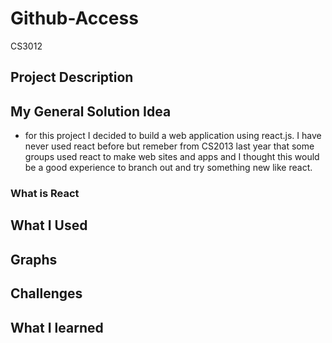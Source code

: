 # Github-Access
CS3012
## Project Description
## My General Solution Idea
- for this project I decided to build a web application using react.js. I have never used react before but  remeber from CS2013 last year that some groups used react to make web sites and apps and I thought this would be a good experience to branch out and try something new like react.
### What is React
## What I Used
## Graphs
## Challenges
## What I learned
